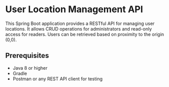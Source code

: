 # User Location Management API

This Spring Boot application provides a RESTful API for managing user locations. It allows CRUD operations for administrators and read-only access for readers. Users can be retrieved based on proximity to the origin (0,0).

## Prerequisites

- Java 8 or higher
- Gradle
- Postman or any REST API client for testing
